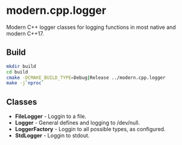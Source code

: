 # modern.cpp.logger
Modern C++ logger classes for logging functions in most native and modern C++17.

## Build
```bash
mkdir build
cd build
cmake -DCMAKE_BUILD_TYPE=Debug|Release ../modern.cpp.logger
make -j`nproc`
```

## Classes
- **FileLogger** - Loggin to a file.
- **Logger** - General defines and logging to /dev/null.
- **LoggerFactory** - Loggin to all possible types, as configured.
- **StdLogger** - Loggin to stdout.
